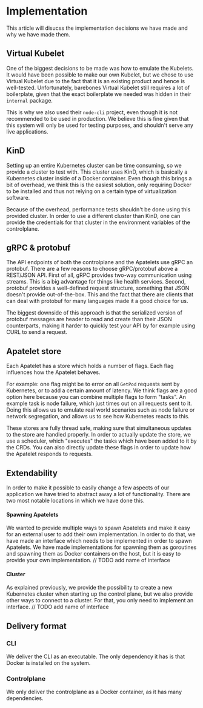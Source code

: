 # Implementation
This article will disucss the implementation decisions we have made and why we have made them.

## Virtual Kubelet
One of the biggest decisions to be made was how to emulate the Kubelets. It would have been possible to make our own Kubelet, but we chose to use Virtual Kubelet due to the fact that it is an existing product and hence is well-tested. Unfortunately, barebones Virtual Kubelet still requires a lot of boilerplate, given that the exact boilerplate we needed was hidden in their `internal` package. 

This is why we also used their `node-cli` project, even though it is not recommended to be used in production. We believe this is fine given that this system will only be used for testing purposes, and shouldn't serve any live applications.

## KinD
Setting up an entire Kubernetes cluster can be time consuming, so we provide a cluster to test with. This cluster uses KinD, which is basically a Kubernetes cluster inside of a Docker container. Even though this brings a bit of overhead, we think this is the easiest solution, only requiring Docker to be installed and thus not relying on a certain type of virtualization software. 

Because of the overhead, performance tests shouldn't be done using this provided cluster. In order to use a different cluster than KinD, one can provide the credentials for that cluster in the environment variables of the controlplane.

## gRPC & protobuf
The API endpoints of both the controlplane and the Apatelets use gRPC an protobuf. There are a few reasons to choose gRPC/protobuf above a REST/JSON API. First of all, gRPC provides two-way communication using streams. This is a big advantage for things like health services. Second, protobuf provides a well-defined request structure, something that JSON doesn't provide out-of-the-box. This and the fact that there are clients that can deal with protobuf for many languages made it a good choice for us.

The biggest downside of this approach is that the serialized version of protobuf messages are header to read and create than their JSON counterparts, making it harder to quickly test your API by for example using CURL to send a request.

## Apatelet store
Each Apatelet has a store which holds a number of flags. Each flag influences how the Apatelet behaves.

For example: one flag might be to error on all `GetPod` requests sent by Kubernetes, or to add a certain amount of latency. We think flags are a good option here because you can combine multiple flags to form "tasks". An example task is node failure, which just times out on all requests sent to it. Doing this allows us to emulate real world scenarios such as node failure or network segregation, and allows us to see how Kubernetes reacts to this.

These stores are fully thread safe, making sure that simultaneous updates to the store are handled properly. In order to actually update the store, we use a scheduler, which "executes" the tasks which have been added to it by the CRDs. You can also directly update these flags in order to update how the Apatelet responds to requests.

## Extendability
In order to make it possible to easily change a few aspects of our application we have tried to abstract away a lot of functionality. There are two most notable locations in which we have done this.

#### Spawning Apatelets
We wanted to provide multiple ways to spawn Apatelets and make it easy for an external user to add their own implementation. In order to do that, we have made an interface which needs to be implemented in order to spawn Apatelets. We have made implementations for spawning them as goroutines and spawning them as Docker containers on the host, but it is easy to provide your own implementation. // TODO add name of interface

#### Cluster
As explained previously, we provide the possibility to create a new Kubernetes cluster when starting up the control plane, but we also provide other ways to connect to a cluster. For that, you only need to implement an interface. // TODO add name of interface

## Delivery format
### CLI
We deliver the CLI as an executable. The only dependency it has is that Docker is installed on the system.

### Controlplane
We only deliver the controlplane as a Docker container, as it has many dependencies.

